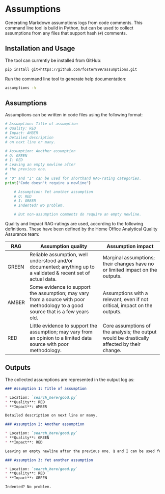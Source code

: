 # Assumptions

Generating Markdown assumptions logs from code comments. This command line tool is build in Python, but can be used to collect assumptions from any files that support hash (`#`) comments.

## Installation and Usage

The tool can currently be installed from GitHub:

```sh
pip install git+https://github.com/foster999/assumptions.git
```

Run the command line tool to generate help documentation:

```sh
assumptions -h
```

## Assumptions

Assumptions can be written in code files using the following format:

```py
# Assumption: Title of assumption
# Quality: RED
# Impact: AMBER
# Detailed description
# on next line or many.

# Assumption: Another assumption
# Q: GREEN
# I: RED
# Leaving an empty newline after
# the previous one.
#
# "Q" and "I" can be used for shorthand RAG-rating categories.
print("Code doesn't require a newline")

    # Assumption: Yet another assumption
    # Q: RED
    # I: GREEN
    # Indented? No problem.

    # But non-assumption comments do require an empty newline.
```

Quality and Impact RAG-ratings are used, according to the following definitions. These have been defined by the Home Office Analytical Quality Assurance team:

| RAG   | Assumption quality                                                                                                              | Assumption impact                                                                           |
|-------|---------------------------------------------------------------------------------------------------------------------------------|---------------------------------------------------------------------------------------------|
| GREEN | Reliable assumption, well understood and/or documented; anything up to a validated & recent set of actual data.                 | Marginal assumptions; their changes have no or limited impact on the outputs.               |
| AMBER | Some evidence to support the assumption; may vary from a source with poor methodology to a good source that is a few years old. | Assumptions with a relevant, even if not critical, impact on the outputs.                   |
| RED   | Little evidence to support the assumption; may vary from an opinion to a limited data source with poor methodology.             | Core assumptions of the analysis; the output would be drastically affected by their change. |

## Outputs

The collected assumptions are represented in the output log as:

```md
### Assumption 1: Title of assumption

* Location: `search_here/good.py`
* **Quality**: RED
* **Impact**: AMBER

Detailed description on next line or many.

### Assumption 2: Another assumption

* Location: `search_here/good.py`
* **Quality**: GREEN
* **Impact**: RED

Leaving an empty newline after the previous one. Q and I can be used for shorthand RAG ratings.

### Assumption 3: Yet another assumption

* Location: `search_here/good.py`
* **Quality**: RED
* **Impact**: GREEN

Indented? No problem.
```
